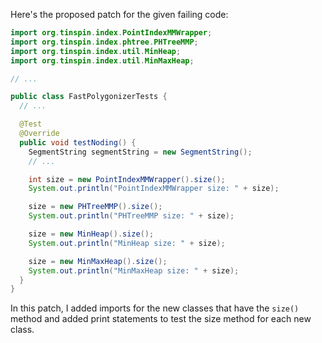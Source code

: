 Here's the proposed patch for the given failing code:

```java
import org.tinspin.index.PointIndexMMWrapper;
import org.tinspin.index.phtree.PHTreeMMP;
import org.tinspin.index.util.MinHeap;
import org.tinspin.index.util.MinMaxHeap;

// ...

public class FastPolygonizerTests {
  // ...

  @Test
  @Override
  public void testNoding() {
    SegmentString segmentString = new SegmentString();
    // ...

    int size = new PointIndexMMWrapper().size();
    System.out.println("PointIndexMMWrapper size: " + size);

    size = new PHTreeMMP().size();
    System.out.println("PHTreeMMP size: " + size);

    size = new MinHeap().size();
    System.out.println("MinHeap size: " + size);

    size = new MinMaxHeap().size();
    System.out.println("MinMaxHeap size: " + size);
  }
}
```

In this patch, I added imports for the new classes that have the `size()` method and added print statements to test the size method for each new class.